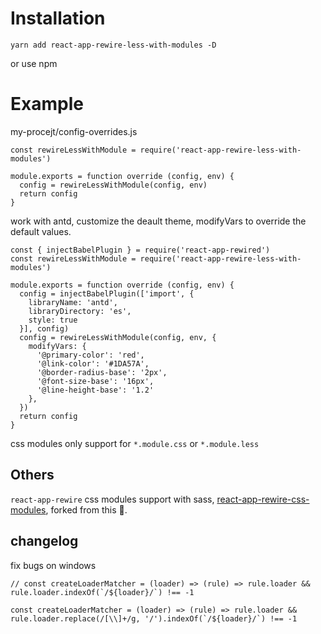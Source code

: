 # Installation

```
yarn add react-app-rewire-less-with-modules -D
```
or use npm

# Example

 my-procejt/config-overrides.js

```
const rewireLessWithModule = require('react-app-rewire-less-with-modules')

module.exports = function override (config, env) {
  config = rewireLessWithModule(config, env)
  return config
}

```

 work with antd, customize the deault theme,  modifyVars to override the default values.

```
const { injectBabelPlugin } = require('react-app-rewired')
const rewireLessWithModule = require('react-app-rewire-less-with-modules')

module.exports = function override (config, env) {
  config = injectBabelPlugin(['import', {
    libraryName: 'antd',
    libraryDirectory: 'es',
    style: true
  }], config)
  config = rewireLessWithModule(config, env, {
    modifyVars: {
      '@primary-color': 'red',
      '@link-color': '#1DA57A',
      '@border-radius-base': '2px',
      '@font-size-base': '16px',
      '@line-height-base': '1.2'
    },
  })
  return config
}

```

css modules only support for `*.module.css` or `*.module.less`

## Others
`react-app-rewire` css modules support with sass, [react-app-rewire-css-modules](https://github.com/codebandits/react-app-rewire-css-modules), forked from this &#x1F4D8;.


## changelog
fix bugs on windows 
```
// const createLoaderMatcher = (loader) => (rule) => rule.loader && rule.loader.indexOf(`/${loader}/`) !== -1

const createLoaderMatcher = (loader) => (rule) => rule.loader && rule.loader.replace(/[\\]+/g, '/').indexOf(`/${loader}/`) !== -1

```